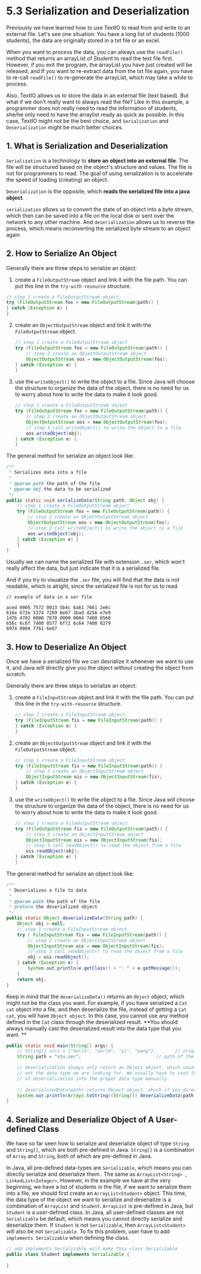 # 5.3 Serialization and Deserialization

Previously we have learned how to use TextIO to read from and write to an external file. Let's see one situation: You have a long list of students (1000 students), the data are originally stored in a txt file or an excel. 

When you want to process the data, you can always use the `readFile()` method that returns an arrayList of Student to read the text file first. However, if you exit the program, the arrayList you have just created will be released, and If you want to re-extract data from the txt file again, you have to re-call `readFile()` to re-generate the arrayList, which may take a while to process.

Also, TextIO allows us to store the data in an external file (text based). But what if we don't really want to always read the file? Like in this example, a programmer does not really need to read the information of students, she/he only need to have the arraylist ready as quick as possible. In this case, TextIO might not be the best choice, and `Serialization` and `Deserialization` might be much better choices. 



## 1. What is Serialization and Deserialization

`Serialization`  is a technology to **store an object into an external file**. The file will be structured based on the object's structure and values. The file is not for programmers to read. The goal of using serialization is to accelerate the speed of loading (creating) an object.

`Deserialization` is the opposite, which **reads the serialized file into a java object**. 

`serialization` allows us to convert the state of an object into a byte stream, which then can be saved into a file on the local disk or sent over the network to any other machine. And `deserialization` allows us to reverse the process, which means reconverting the serialized byte stream to an object again

## 2. How to Serialize An Object

Generally there are three steps to serialize an object:

1.  create a `FileOutputStream` object and link it with the file path. You can put this line in the `try-with-resource` structure.

   ```java
   // step 1 create a FileOutputStream object.
   try (FileOutputStream fos = new FileOutputStream(path)) {
   } catch (Exception e) {
   }
   ```

   

2. create an `ObjectOutputStream` object and link it with the `FileOutputStream` object.

   ```java
   // step 1 create a FileOutputStream object
   try (FileOutputStream fos = new FileOutputStream(path)) {
       // step 2 create an ObjectOutputStream object
       ObjectOutputStream oos = new ObjectOutputStream(fos);
   } catch (Exception e) {
   }
   ```

   

3. use the `writeObject()` to write the object to a file. Since Java will choose the structure to organize the data of the object, there is no need for us to worry about how to write the data to make it look good.

   ```java
   // step 1 create a FileOutputStream object
   try (FileOutputStream fos = new FileOutputStream(path)) {
       // step 2 create an ObjectOutputStream object
       ObjectOutputStream oos = new ObjectOutputStream(fos);
       // step 3 call writeObject() to write the object to a file
       oos.writeObject(obj);
   } catch (Exception e) {
   }
   ```

The general method for serialize an object look like:

```java
/**
 * Serializes data into a file
 *
 * @param path the path of the file
 * @param obj the data to be serialized
 */
public static void serializeData(String path, Object obj) {
    // step 1 create a FileOutputStream object
    try (FileOutputStream fos = new FileOutputStream(path)) {
        // step 2 create an ObjectOutputStream object
        ObjectOutputStream oos = new ObjectOutputStream(fos);
        // step 3 call writeObject() to write the object to a file
        oos.writeObject(obj);
    } catch (Exception e) {
    }
}
```

Usually we can name the serialized file with extension `.ser`, which won't really affect the data, but just indicate that it is a serialized file.  

And if you try to visualize the `.ser` file, you will find that the data is not readable, which is alright, since the serialized file is not for us to read.

```
// example of data in a ser file

aced 0005 7572 0013 5b4c 6a61 7661 2e6c
616e 672e 5374 7269 6e67 3bad d256 e7e9
1d7b 4702 0000 7870 0000 0004 7400 0568
656c 6c6f 7400 0577 6f72 6c64 7400 0279
6974 0004 7761 6e67 
```



## 3. How to Deserialize An Object

Once we have a serialized file we can desrialize it whenever we want to use it, and Java will directly give you the object without creating the object from scratch.  

Generally there are three steps to serialize an object:

1. create a `FileInputStream` object and link it with the file path. You can put this line in the `try-with-resource` structure.

   ```java
   // step 1 create a FileInputStream object.
   try (FileInputStream fis = new FileInputStream(path)) {
   } catch (Exception e) {
   }
   ```

   

2. create an `ObjectOutputStream` object and link it with the `FileOutputStream` object.

   ```java
   // step 1 create a FileInputStream object
   try (FileInputStream fis = new FileInputStream(path)) {
       // step 2 create an ObjectInputStream object
       ObjectInputStream ois = new ObjectInputStream(fis);
   } catch (Exception e) {
   }
   ```

   

3. use the `writeObject()` to write the object to a file. Since Java will choose the structure to organize the data of the object, there is no need for us to worry about how to write the data to make it look good.

   ```java
   // step 1 create a FileOutputStream object
   try (FileOutputStream fis = new FileOutputStream(path)) {
       // step 2 create an ObjectInputStream object
       ObjectInputStream ois = new ObjectInputStream(fis);
       // step 3 call readObject() to read the object from a file
       ois.readObject(obj);
   } catch (Exception e) {
   }
   ```

The general method for serialize an object look like:

```java
/**
 * Deserializes a file to data
 *
 * @param path the path of the file
 * @return the deserialized object
 */
public static Object deserializeData(String path) {
    Object obj = null;
    // step 1 create a FileInputStream object
    try ( FileInputStream fis = new FileInputStream(path)) {
        // step 2 create an ObjectInputStream object
        ObjectInputStream ois = new ObjectInputStream(fis);
        // step 3 call readObject() to read the object from a file
        obj = ois.readObject();
    } catch (Exception e) {
        System.out.println(e.getClass() + ": " + e.getMessage());
    }
    return obj;
}
```

Keep in mind that the `deserializeData()` returns an `Object` object, which might not be the class you want. For example, if you have serialized a `Cat cat` object into a file, and then deserialize the file, instead of getting a `Cat cat`, you will have `Object object`. In this case, you cannot use any method defined in the `Cat` class through the deserialized result. **You should always manually cast the deserialized result into the data type that you want. **

```java
public static void main(String[] args) {
    // String[] strs = {"hello", "world", "yi", "wang"};       // original array object
    String path = "stu.ser"; 							// path of the serialized file

    // deserialization always only return an Object object, which usually is
    // not the data type we are looking for. We usually have to cast the result
    // of deserialization into the proper data type manually.
    
    // deserializedData(path) returns Object object, which if you directly print will show you the referece, if you want to visualize the data, you should cast it to String[] then use the Arrays.toString() method
    System.out.println(Arrays.toString((String[]) deserializeData(path)));
}
```



## 4. Serialize and Deserialize Object of A User-defined Class

We have so far seen how to serialize and deserialize object of type `String` and `String[]`, which are both pre-defined in Java. `String[]` is a combination of `Array` and `String`, both of which are pre-defined in Java.

In Java, all pre-defined data-types are `Serializable`, which means you can directly serialize and deserialize them . The same as `ArrayList<String> `, `LinkedList<Integer>`. However, in the example we have at the very beginning, we have a list of students in the file, if we want to serialize them into a file, we should first create an  `ArrayList<Student>` object. This time, the data type of the object we want to serialize and deserialize is a combination of `ArrayList` and `Student`. `ArrayList` is pre-defined in Java, but `Student` is a user-defined class. In Java, all user-defined classes are not `Serializable` be default, which means you cannot directly serialize and deserialize them. If `Student` is not `Serializable`, then `ArrayList<Student>` will also be not `Serializable`. To fix this problem, user have to add `implements Serializable` when defining the class.

```java
// add implements Serializable will make this class Serializable
public class Student implements Serializable {		
    
}
```

